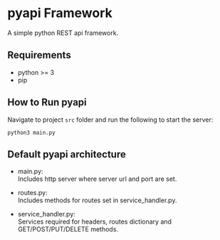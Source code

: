# pyapi Framework

A simple python REST api framework.

## Requirements

- python >= 3
- pip

## How to Run pyapi

Navigate to project `src` folder and run the following to start the server:

    python3 main.py

## Default pyapi architecture

- main.py: <br/>
    Includes http server where server url and port are set.

- routes.py: <br/>
    Includes methods for routes set in service_handler.py.

- service_handler.py: <br/>
    Services required for headers, routes dictionary and GET/POST/PUT/DELETE methods.

